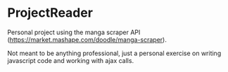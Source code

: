 # ProjectReader

Personal project using the manga scraper API (https://market.mashape.com/doodle/manga-scraper).

Not meant to be anything professional, just a personal exercise on writing javascript code and working with ajax calls.
